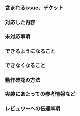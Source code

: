 ### 含まれるissue、チケット
<!--
issue、チケットへのリンク
同一リポジトリのissue の場合は #をつけて番号で記載、またはURLを記載
別リポジトリのissue の場合は、URLを記載

例)
  - #1
  - https://github.com/y-uchiida/github-ci-template-samples/issues/2
-->

### 対応した内容
<!-- このPRで何を行ったのか -->

### 未対応事項
<!-- このPRでは対応していないこと（あれば。無いなら「無し」でOK）-->
<!-- タスクの大きさや、優先順位の都合で対応していない者の場合、別途issue をたてる -->

### できるようになること
<!-- ユーザーからみて、追加される機能など。なければなしでOK -->

### できなくなること
<!-- ユーザーから見て、削除される機能や実行できなくなる操作など。 -->
<!-- なければなしでOK -->

### 動作確認の方法
<!-- 自動テスト以外で行う動作確認の手順があれば記載 -->

### 実装にあたっての参考情報など
<!-- 調査した情報のURLなどを記載。なければなしでOK -->

### レビュワーへの伝達事項
<!-- 実装上の懸念点や注意点などあれば記載 -->
